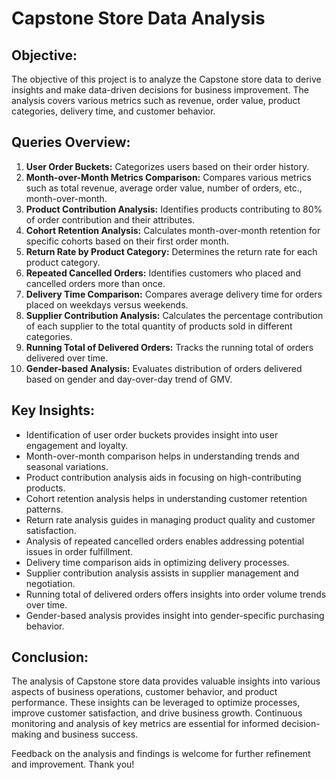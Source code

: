 # Capstone Store Data Analysis

## Objective:
The objective of this project is to analyze the Capstone store data to derive insights and make data-driven decisions for business improvement. The analysis covers various metrics such as revenue, order value, product categories, delivery time, and customer behavior.

## Queries Overview:
1. **User Order Buckets:** Categorizes users based on their order history.
2. **Month-over-Month Metrics Comparison:** Compares various metrics such as total revenue, average order value, number of orders, etc., month-over-month.
3. **Product Contribution Analysis:** Identifies products contributing to 80% of order contribution and their attributes.
4. **Cohort Retention Analysis:** Calculates month-over-month retention for specific cohorts based on their first order month.
5. **Return Rate by Product Category:** Determines the return rate for each product category.
6. **Repeated Cancelled Orders:** Identifies customers who placed and cancelled orders more than once.
7. **Delivery Time Comparison:** Compares average delivery time for orders placed on weekdays versus weekends.
8. **Supplier Contribution Analysis:** Calculates the percentage contribution of each supplier to the total quantity of products sold in different categories.
9. **Running Total of Delivered Orders:** Tracks the running total of orders delivered over time.
10. **Gender-based Analysis:** Evaluates distribution of orders delivered based on gender and day-over-day trend of GMV.

## Key Insights:
- Identification of user order buckets provides insight into user engagement and loyalty.
- Month-over-month comparison helps in understanding trends and seasonal variations.
- Product contribution analysis aids in focusing on high-contributing products.
- Cohort retention analysis helps in understanding customer retention patterns.
- Return rate analysis guides in managing product quality and customer satisfaction.
- Analysis of repeated cancelled orders enables addressing potential issues in order fulfillment.
- Delivery time comparison aids in optimizing delivery processes.
- Supplier contribution analysis assists in supplier management and negotiation.
- Running total of delivered orders offers insights into order volume trends over time.
- Gender-based analysis provides insight into gender-specific purchasing behavior.

## Conclusion:
The analysis of Capstone store data provides valuable insights into various aspects of business operations, customer behavior, and product performance. These insights can be leveraged to optimize processes, improve customer satisfaction, and drive business growth. Continuous monitoring and analysis of key metrics are essential for informed decision-making and business success.

Feedback on the analysis and findings is welcome for further refinement and improvement. Thank you!
